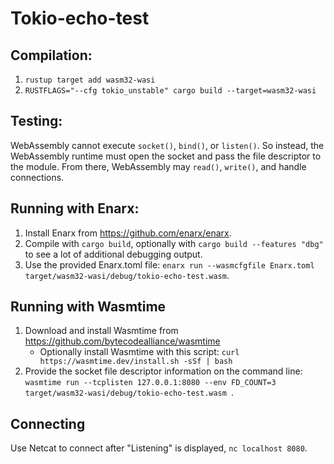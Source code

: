 # Tokio-echo-test

## Compilation:
1. `rustup target add wasm32-wasi`
2. `RUSTFLAGS="--cfg tokio_unstable" cargo build --target=wasm32-wasi`

## Testing:
WebAssembly cannot execute `socket()`, `bind()`, or `listen()`. So instead, the WebAssembly runtime must open the socket and pass the file descriptor to the module. From there, WebAssembly may `read()`, `write()`, and handle connections.

## Running with Enarx:
1. Install Enarx from https://github.com/enarx/enarx.
2. Compile with `cargo build`, optionally with `cargo build --features "dbg"` to see a lot of additional debugging output.
3. Use the provided Enarx.toml file: `enarx run --wasmcfgfile Enarx.toml target/wasm32-wasi/debug/tokio-echo-test.wasm`.

## Running with Wasmtime
1. Download and install Wasmtime from https://github.com/bytecodealliance/wasmtime
   * Optionally install Wasmtime with this script: `curl https://wasmtime.dev/install.sh -sSf | bash`
2. Provide the socket file descriptor information on the command line: `wasmtime run --tcplisten 127.0.0.1:8080 --env FD_COUNT=3 target/wasm32-wasi/debug/tokio-echo-test.wasm `.

## Connecting
Use Netcat to connect after "Listening" is displayed, `nc localhost 8080`.